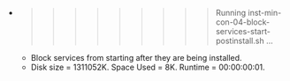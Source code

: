 * >>>>>>>>> Running inst-min-con-04-block-services-start-postinstall.sh ...
  * Block services from starting after they are being installed.
  * Disk size = 1311052K. Space Used = 8K. Runtime = 00:00:00:01.

